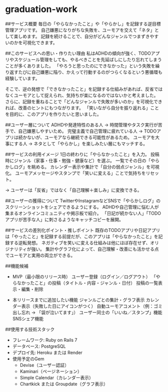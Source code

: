 # graduation-work

##サービス概要
毎日の「やらなかったこと」や「やらかし」を記録する逆目標管理アプリです。
自己嫌悪になりがちな失敗を、ユーモアを交えて「ネタ」として楽しめます。
記録を続けることで、自分がどんなジャンルでつまずきやすいのかを可視化できます。


##このサービスへの思い・作りたい理由
私はADHDの傾向が強く、TODOアプリやスケジュール管理をしても、やるべきことを先延ばしにしたり忘れてしまうことが多くありました。
「やろうと思ったのにできなかった」という失敗を繰り返すたびに自己嫌悪に陥り、かえって行動するのがつらくなるという悪循環も経験しています。

そこで、逆の発想で「できなかったこと」を記録する仕組みがあれば、反省ではなくユーモアとして捉えられ、気持ちが楽になるのではないかと考えました。
さらに、記録を重ねることで「どんなジャンルで失敗が多いのか」を可視化できれば、改善のヒントにもつながります。
「笑いながら自分を振り返れる」ことを目的に、このアプリを作りたいと思いました。


##ユーザー層について
ADHDや発達特性のある人
→ 時間管理やタスク実行が苦手で、自己嫌悪しやすいため。
完璧主義で自己管理に疲れている人
→ TODOアプリは続かないが、ユーモアなら継続できる可能性があるため。
ユーモアを大事にする人
→ ネタとして「やらかし」を楽しみたい層にもマッチする。


##サービスの利用イメージ
1日の終わりに「やらなかったこと」を入力。
投稿時にジャンル（家事・仕事・勉強・健康など）を選ぶ。
一覧でその日の「やらかしログ」を眺める。
カレンダー表示や集計で「自分の弱点ジャンル」を可視化。
ユーモアメッセージやスタンプで「笑いに変える」ことで気持ちをリセット。

→ ユーザーは「反省」ではなく「自己理解＋楽しみ」に変換できる。


##ユーザーの獲得について
TwitterやInstagramなどSNSで「やらかしログ」のスクリーンショットをシェアできるようにする。
ADHDや自己管理に悩む人が集まるオンラインコミュニティや掲示板で紹介。
「日記が続かない人」「TODOアプリが苦手な人」に刺さるようなキャッチコピーを展開。


##サービスの差別化ポイント・推しポイント
既存のTODOアプリや日記アプリは「やったこと」を記録する前提だが、このアプリは「やらなかったこと」を記録する逆転発想。
ネガティブを笑いに変える仕組みは他にほぼ存在せず、オリジナリティが強い。
集計やグラフ化によって、自己理解・改善にも活かせる点でユーモアと実用の両立ができる。


##機能候補
- MVP（最小限のリリース時）
ユーザー登録（ログイン／ログアウト）
「やらなかったこと」の投稿（タイトル・内容・ジャンル・日付）
投稿の一覧表示・編集・削除

- 本リリースまでに追加したい機能
ジャンルごとの集計・グラフ表示
カレンダー表示（失敗した日にアイコンがつく）
自動ユーモアコメント（例：ゴミ出し忘れ → 「袋が泣いてます」）
ユーザー同士の「いいね／スタンプ」機能
SNSシェア機能


##使用する技術スタック
- フレームワーク: Ruby on Rails 7
- データベース: PostgreSQL
- デプロイ先: Heroku または Render
- 使用予定のGem
  - Devise（ユーザー認証）
  - Kaminari（ページネーション）
  - Simple Calendar（カレンダー表示）
  - Chartkick または Groupdate（グラフ表示）

